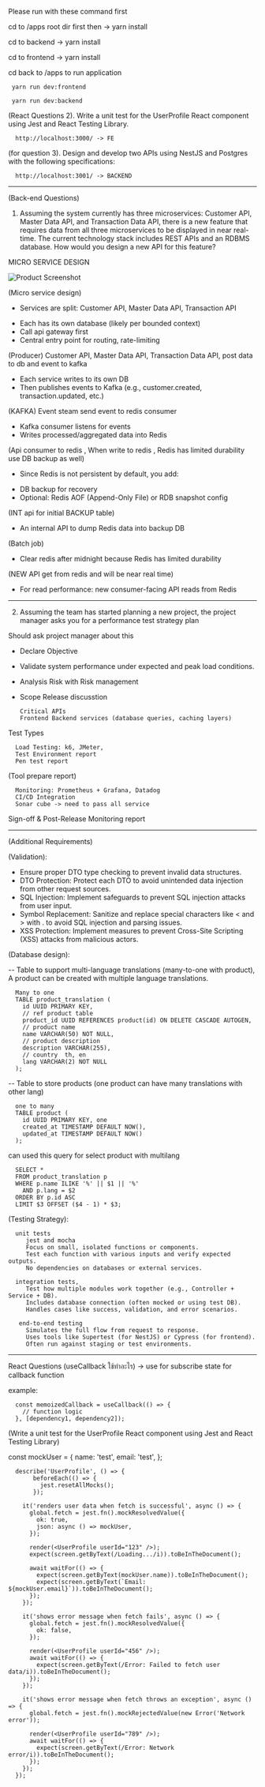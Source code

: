 Please run with these command first

   cd to /apps root dir first  then -> yarn install   
   
   cd to backend -> yarn install
   
   cd to frontend -> yarn install

cd back to /apps to run application

     yarn run dev:frontend

     yarn run dev:backend

(React Questions 2). Write a unit test for the UserProfile React component using Jest and React Testing
Library.

      http://localhost:3000/ -> FE

(for question 3). Design and develop two APIs using NestJS and Postgres with the following
specifications:

      http://localhost:3001/ -> BACKEND
-----------------------------
(Back-end Questions)

1. Assuming the system currently has three microservices: Customer API, Master Data API,
and Transaction Data API, there is a new feature that requires data from all three
microservices to be displayed in near real-time. The current technology stack includes
REST APIs and an RDBMS database. How would you design a new API for this feature?

MICRO SERVICE DESIGN

![Product Screenshot](https://raw.githubusercontent.com/paoonline/my-product/master/api-design-struc.png)

 (Micro service design)
- Services are split: Customer API, Master Data API, Transaction API
* Each has its own database (likely per bounded context)
* Call api gateway first
* Central entry point for routing, rate-limiting

(Producer)  Customer API,  Master Data API, Transaction Data API,  post data to db and event to kafka
* Each service writes to its own DB
* Then publishes events to Kafka (e.g., customer.created, transaction.updated, etc.)

(KAFKA) Event steam  send event to redis consumer
* Kafka consumer listens for events
* Writes processed/aggregated data into Redis 

(Api consumer to redis , When write to redis , Redis has limited durability  use DB backup as well)
- Since Redis is not persistent by default, you add:
* DB backup for recovery
* Optional: Redis AOF (Append-Only File) or RDB snapshot config

(INT api for initial BACKUP table)
* An internal API to dump Redis data into backup DB

(Batch job)
* Clear redis after midnight because  Redis has limited durability

(NEW API get from redis and will be near real time)
* For read performance: new consumer-facing API reads from Redis

----------------
2. Assuming the team has started planning a new project, the project manager asks you for a
performance test strategy plan

Should ask project manager about this

 * Declare Objective 

* Validate system performance under expected and peak load conditions.

* Analysis Risk with Risk management

* Scope Release discusstion 

      Critical APIs 
      Frontend Backend services (database queries, caching layers)

Test Types

      Load Testing: k6, JMeter, 
      Test Environment report
      Pen test report

(Tool prepare report)

      Monitoring: Prometheus + Grafana, Datadog
      CI/CD Integration
      Sonar cube -> need to pass all service

Sign-off & Post-Release Monitoring report

----------------------
(Additional Requirements)

(Validation):

  * Ensure proper DTO type checking to prevent invalid data structures.
  * DTO Protection: Protect each DTO to avoid unintended data injection from other request sources.
  * SQL Injection: Implement safeguards to prevent SQL injection attacks from user input.
  * Symbol Replacement: Sanitize and replace special characters like < and > with . to avoid SQL injection and parsing issues.
  * XSS Protection: Implement measures to prevent Cross-Site Scripting (XSS) attacks from malicious actors.

(Database design):

-- Table to support multi-language translations (many-to-one with product), A product can be created with multiple language translations.

      Many to one
      TABLE product_translation (
        id UUID PRIMARY KEY,
        // ref product table
        product_id UUID REFERENCES product(id) ON DELETE CASCADE AUTOGEN,
        // product name
        name VARCHAR(50) NOT NULL,
        // product description
        description VARCHAR(255),
        // country  th, en
        lang VARCHAR(2) NOT NULL
      );

-- Table to store products (one product can have many translations with other lang)

      one to many
      TABLE product (
        id UUID PRIMARY KEY, one
        created_at TIMESTAMP DEFAULT NOW(),
        updated_at TIMESTAMP DEFAULT NOW()
      );


can used this query for select product with multilang

      SELECT * 
      FROM product_translation p
      WHERE p.name ILIKE '%' || $1 || '%'
        AND p.lang = $2
      ORDER BY p.id ASC
      LIMIT $3 OFFSET ($4 - 1) * $3;

(Testing Strategy):

      unit tests
         jest and mocha
         Focus on small, isolated functions or components.
         Test each function with various inputs and verify expected outputs.
         No dependencies on databases or external services.

      integration tests,
         Test how multiple modules work together (e.g., Controller + Service + DB).
         Includes database connection (often mocked or using test DB).
         Handles cases like success, validation, and error scenarios.
   
       end-to-end testing
         Simulates the full flow from request to response.   
         Uses tools like Supertest (for NestJS) or Cypress (for frontend).
         Often run against staging or test environments.

----------
React Questions
   (useCallback ใช้ทําอะไร)  -> use for subscribe state for callback function

   example:
   
      const memoizedCallback = useCallback(() => {
        // function logic
      }, [dependency1, dependency2]);


   (Write a unit test for the UserProfile React component using Jest and React Testing
Library)

   const mockUser = {
         name: 'test',
         email: 'test',
   };

      describe('UserProfile', () => {
           beforeEach(() => {
             jest.resetAllMocks();
           });
   
        it('renders user data when fetch is successful', async () => {
          global.fetch = jest.fn().mockResolvedValue({
            ok: true,
            json: async () => mockUser,
          });
      
          render(<UserProfile userId="123" />);
          expect(screen.getByText(/Loading.../i)).toBeInTheDocument();
      
          await waitFor(() => {
            expect(screen.getByText(mockUser.name)).toBeInTheDocument();
            expect(screen.getByText(`Email: ${mockUser.email}`)).toBeInTheDocument();
          });
        });
   
        it('shows error message when fetch fails', async () => {
          global.fetch = jest.fn().mockResolvedValue({
            ok: false,
          });
      
          render(<UserProfile userId="456" />);
          await waitFor(() => {
            expect(screen.getByText(/Error: Failed to fetch user data/i)).toBeInTheDocument();
          });
        });
   
        it('shows error message when fetch throws an exception', async () => {
          global.fetch = jest.fn().mockRejectedValue(new Error('Network error'));
      
          render(<UserProfile userId="789" />);
          await waitFor(() => {
            expect(screen.getByText(/Error: Network error/i)).toBeInTheDocument();
          });
        });
      });






